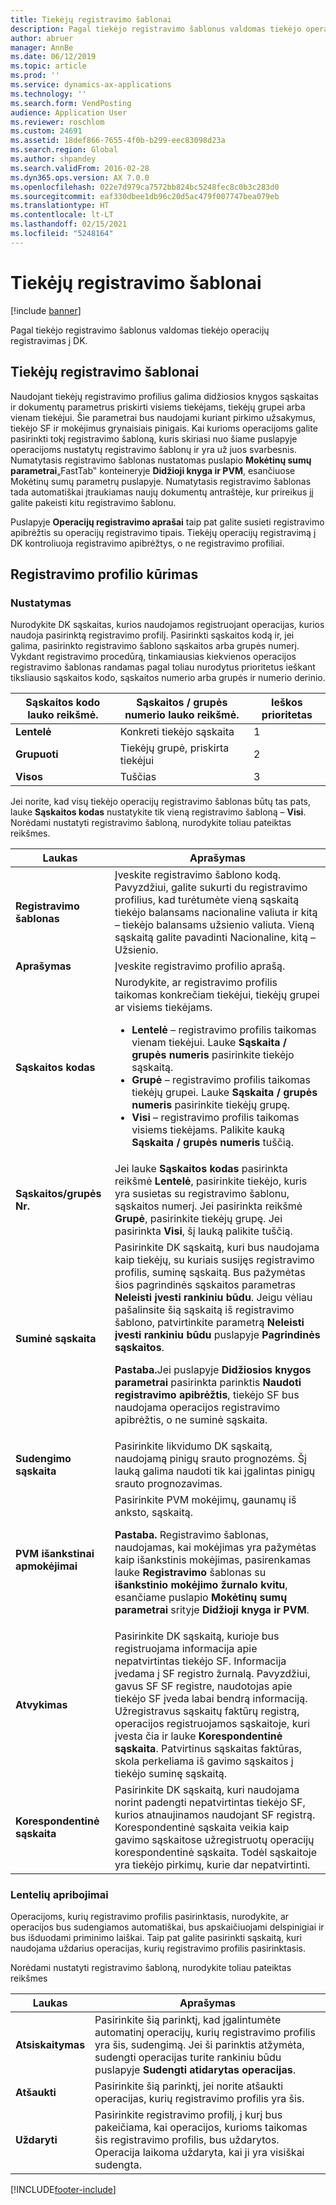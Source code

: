 ```yaml
---
title: Tiekėjų registravimo šablonai
description: Pagal tiekėjo registravimo šablonus valdomas tiekėjo operacijų registravimas į DK.
author: abruer
manager: AnnBe
ms.date: 06/12/2019
ms.topic: article
ms.prod: ''
ms.service: dynamics-ax-applications
ms.technology: ''
ms.search.form: VendPosting
audience: Application User
ms.reviewer: roschlom
ms.custom: 24691
ms.assetid: 18def866-7655-4f0b-b299-eec83098d23a
ms.search.region: Global
ms.author: shpandey
ms.search.validFrom: 2016-02-28
ms.dyn365.ops.version: AX 7.0.0
ms.openlocfilehash: 022e7d979ca7572bb824bc5248fec8c0b3c283d0
ms.sourcegitcommit: eaf330dbee1db96c20d5ac479f007747bea079eb
ms.translationtype: HT
ms.contentlocale: lt-LT
ms.lasthandoff: 02/15/2021
ms.locfileid: "5248164"
---
```

# <a name="vendor-posting-profiles"></a>Tiekėjų registravimo šablonai

[!include [banner](../includes/banner.md)]

Pagal tiekėjo registravimo šablonus valdomas tiekėjo operacijų registravimas į DK.

<a name="vendor-posting-profiles"></a>Tiekėjų registravimo šablonai
-----------------------

Naudojant tiekėjų registravimo profilius galima didžiosios knygos sąskaitas ir dokumentų parametrus priskirti visiems tiekėjams, tiekėjų grupei arba vienam tiekėjui. Šie parametrai bus naudojami kuriant pirkimo užsakymus, tiekėjo SF ir mokėjimus grynaisiais pinigais. Kai kurioms operacijoms galite pasirinkti tokį registravimo šabloną, kuris skiriasi nuo šiame puslapyje operacijoms nustatytų registravimo šablonų ir yra už juos svarbesnis. Numatytasis registravimo šablonas nustatomas puslapio **Mokėtinų sumų parametrai**„FastTab‟ konteineryje **Didžioji knyga ir PVM**, esančiuose Mokėtinų sumų parametrų puslapyje. Numatytasis registravimo šablonas tada automatiškai įtraukiamas naujų dokumentų antraštėje, kur prireikus jį galite pakeisti kitu registravimo šablonu.

Puslapyje **Operacijų registravimo aprašai** taip pat galite susieti registravimo apibrėžtis su operacijų registravimo tipais. Tiekėjų operacijų registravimą į DK kontroliuoja registravimo apibrėžtys, o ne registravimo profiliai.

## <a name="creating-a-posting-profile"></a>Registravimo profilio kūrimas
### <a name="setup"></a>**Nustatymas**

Nurodykite DK sąskaitas, kurios naudojamos registruojant operacijas, kurios naudoja pasirinktą registravimo profilį. Pasirinkti sąskaitos kodą ir, jei galima, pasirinkto registravimo šablono sąskaitos arba grupės numerį. Vykdant registravimo procedūrą, tinkamiausias kiekvienos operacijos registravimo šablonas randamas pagal toliau nurodytus prioritetus ieškant tiksliausio sąskaitos kodo, sąskaitos numerio arba grupės ir numerio derinio.

| **Sąskaitos kodo** lauko reikšmė. | **Sąskaitos / grupės numerio** lauko reikšmė.        | Ieškos prioritetas |
|------------------------------|---------------------------------------------|-----------------|
| **Lentelė**                    | Konkreti tiekėjo sąskaita                     | 1               |
| **Grupuoti**                    | Tiekėjų grupė, priskirta tiekėjui | 2               |
| **Visos**                      | Tuščias                                       | 3               |

Jei norite, kad visų tiekėjo operacijų registravimo šablonas būtų tas pats, lauke **Sąskaitos kodas** nustatykite tik vieną registravimo šabloną – **Visi**. Norėdami nustatyti registravimo šabloną, nurodykite toliau pateiktas reikšmes.

<table>
<thead>
<tr class="header">
<th>Laukas</th>
<th>Aprašymas</th>
</tr>
</thead>
<tbody>
<tr class="odd">
<td><strong>Registravimo šablonas</strong></td>
<td>Įveskite registravimo šablono kodą. Pavyzdžiui, galite sukurti du registravimo profilius, kad turėtumėte vieną sąskaitą tiekėjo balansams nacionaline valiuta ir kitą – tiekėjo balansams užsienio valiuta. Vieną sąskaitą galite pavadinti Nacionaline, kitą – Užsienio.</td>
</tr>
<tr class="even">
<td><strong>Aprašymas</strong></td>
<td>Įveskite registravimo profilio aprašą.</td>
</tr>
<tr class="odd">
<td><strong>Sąskaitos kodas</strong></td>
<td>Nurodykite, ar registravimo profilis taikomas konkrečiam tiekėjui, tiekėjų grupei ar visiems tiekėjams.
<ul>
<li><strong>Lentelė</strong> – registravimo profilis taikomas vienam tiekėjui. Lauke <strong>Sąskaita / grupės numeris</strong> pasirinkite tiekėjo sąskaitą.</li>
<li><strong>Grupė</strong> – registravimo profilis taikomas tiekėjų grupei. Lauke <strong>Sąskaita / grupės numeris</strong> pasirinkite tiekėjų grupę.</li>
<li><strong>Visi</strong> – registravimo profilis taikomas visiems tiekėjams. Palikite kauką <strong>Sąskaita / grupės numeris</strong> tuščią.</li>
</ul></td>
</tr>
<tr class="even">
<td><strong>Sąskaitos/grupės Nr.</strong></td>
<td>Jei lauke <strong>Sąskaitos kodas</strong> pasirinkta reikšmė <strong>Lentelė</strong>, pasirinkite tiekėjo, kuris yra susietas su registravimo šablonu, sąskaitos numerį. Jei pasirinkta reikšmė <strong>Grupė</strong>, pasirinkite tiekėjų grupę. Jei pasirinkta <strong>Visi</strong>, šį lauką palikite tuščią.</td>
</tr>
<tr class="odd">
<td><strong>Suminė sąskaita</strong></td>
<td>Pasirinkite DK sąskaitą, kuri bus naudojama kaip tiekėjų, su kuriais susijęs registravimo profilis, suminę sąskaitą. Bus pažymėtas šios pagrindinės sąskaitos parametras <strong>Neleisti įvesti rankiniu būdu</strong>. Jeigu vėliau pašalinsite šią sąskaitą iš registravimo šablono, patvirtinkite parametrą <strong>Neleisti įvesti rankiniu būdu</strong> puslapyje <strong>Pagrindinės sąskaitos</strong>. 
<p><strong>Pastaba.</strong>Jei puslapyje <strong>Didžiosios knygos parametrai</strong> pasirinkta parinktis <strong>Naudoti registravimo apibrėžtis</strong>, tiekėjo SF bus naudojama operacijos registravimo apibrėžtis, o ne suminė sąskaita.</p>
</td>
</tr>
<tr class="even">
<td><strong>Sudengimo sąskaita</strong></td>
<td>Pasirinkite likvidumo DK sąskaitą, naudojamą pinigų srauto prognozėms. Šį lauką galima naudoti tik kai įgalintas pinigų srauto prognozavimas.</td>
</tr>
<tr class="odd">
<td><strong>PVM išankstinai apmokėjimai</strong></td>
<td>Pasirinkite PVM mokėjimų, gaunamų iš anksto, sąskaitą.
<p><strong>Pastaba.</strong> Registravimo šablonas, naudojamas, kai mokėjimas yra pažymėtas kaip išankstinis mokėjimas, pasirenkamas lauke <strong>Registravimo</strong> šablonas su <strong>išankstinio mokėjimo žurnalo kvitu</strong>, esančiame puslapio <strong>Mokėtinų sumų parametrai</strong> srityje <strong>Didžioji knyga ir PVM</strong>.</p>
</td>
</tr>
<tr class="even">
<td><strong>Atvykimas</strong></td>
<td>Pasirinkite DK sąskaitą, kurioje bus registruojama informacija apie nepatvirtintas tiekėjo SF. Informacija įvedama į SF registro žurnalą. Pavyzdžiui, gavus SF SF registre, naudotojas apie tiekėjo SF įveda labai bendrą informaciją. Užregistravus sąskaitų faktūrų registrą, operacijos registruojamos sąskaitoje, kuri įvesta čia ir lauke <strong>Korespondentinė sąskaita</strong>. Patvirtinus sąskaitas faktūras, skola perkeliama iš gavimo sąskaitos į tiekėjo suminę sąskaitą.</td>
</tr>
<tr class="odd">
<td><strong>Korespondentinė sąskaita</strong></td>
<td>Pasirinkite DK sąskaitą, kuri naudojama norint padengti nepatvirtintas tiekėjo SF, kurios atnaujinamos naudojant SF registrą. Korespondentinė sąskaita veikia kaip gavimo sąskaitose užregistruotų operacijų korespondentinė sąskaita. Todėl sąskaitoje yra tiekėjo pirkimų, kurie dar nepatvirtinti.</td>
</tr>
</tbody>
</table>


### <a name="table-restrictions"></a>**Lentelių apribojimai**

Operacijoms, kurių registravimo profilis pasirinktasis, nurodykite, ar operacijos bus sudengiamos automatiškai, bus apskaičiuojami delspinigiai ir bus išduodami priminimo laiškai. Taip pat galite pasirinkti sąskaitą, kuri naudojama uždarius operacijas, kurių registravimo profilis pasirinktasis.

Norėdami nustatyti registravimo šabloną, nurodykite toliau pateiktas reikšmes

| Laukas          | Aprašymas                                                                                                                                                                                                    |
|----------------|----------------------------------------------------------------------------------------------------------------------------------------------------------------------------------------------------------------|
| **Atsiskaitymas** | Pasirinkite šią parinktį, kad įgalintumėte automatinį operacijų, kurių registravimo profilis yra šis, sudengimą. Jei ši parinktis atžymėta, sudengti operacijas turite rankiniu būdu puslapyje **Sudengti atidarytas operacijas**. |
| **Atšaukti**     | Pasirinkite šią parinktį, jei norite atšaukti operacijas, kurių registravimo profilis yra šis.                                                                                                               |
| **Uždaryti**      | Pasirinkite registravimo profilį, į kurį bus pakeičiama, kai operacijos, kurioms taikomas šis registravimo profilis, bus uždarytos. Operacija laikoma uždaryta, kai ji yra visiškai sudengta.                                       |


[!INCLUDE[footer-include](../../includes/footer-banner.md)]